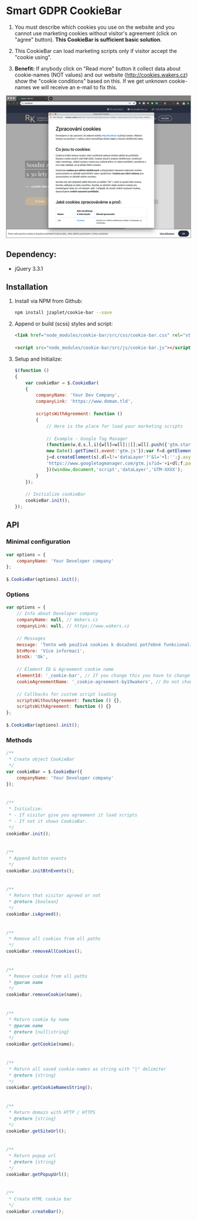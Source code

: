 # Smart GDPR CookieBar

1. You must describe which cookies you use on the website and you cannot use marketing 
cookies without visitor's agreement (click on "agree" button). **This CookieBar is sufficient basic solution**. 

2. This CookieBar can load marketing scripts only if visitor accept the "cookie using".

2. **Benefit:** If anybody click on "Read more" button it collect data about cookie-names (NOT values)
and our website (http://cookies.wakers.cz) show the "cookie conditions" based on this.
If we get unknown cookie-names we will receive an e-mail to fix this.

![CookieBar & Conditions](docs/example-v3.png)

## Dependency:
- jQuery 3.3.1

## Installation

1. Install via NPM from Github: 
    ```bash
    npm install jzaplet/cookie-bar --save
    ```

2. Append or build (scss) styles and script:
    ```html
    <link href="node_modules/cookie-bar/src/css/cookie-bar.css" rel="stylesheet">
        
    <script src="node_modules/cookie-bar/src/js/cookie-bar.js"></script>
    ```

3. Setup and Initialize:
    ```javascript
    $(function ()
    {
        var cookieBar = $.CookieBar(
        {
            companyName: 'Your Dev Company',
            companyLink: 'https://www.doman.tld',
            
            scriptsWithAgreement: function () 
            {
                // Here is the place for load your marketing scripts
                
                // Example - Google Tag Manager
                (function(w,d,s,l,i){w[l]=w[l]||[];w[l].push({'gtm.start':
                new Date().getTime(),event:'gtm.js'});var f=d.getElementsByTagName(s)[0],
                j=d.createElement(s),dl=l!='dataLayer'?'&l='+l:'';j.async=true;j.src=
                'https://www.googletagmanager.com/gtm.js?id='+i+dl;f.parentNode.insertBefore(j,f);
                })(window,document,'script','dataLayer','GTM-XXXX');
            }
        });
    
        // Initialize cookieBar
        cookieBar.init();
    });
    ```

## API

### Minimal configuration
```javascript
var options = {
    companyName: 'Your Developer company'
};

$.CookieBar(options).init();
```

### Options
```javascript
var options = {
    // Info about Developer company
    companyName: null, // Wakers.cz
    companyLink: null, // https://www.wakers.cz

    // Messages
    message: 'Tento web používá cookies k dosažení potřebné funkcionality. Jeho dalším používáním s tímto souhlasíte.',
    btnMore: 'Více informací',
    btnOk: 'Ok',

    // Element ID & Agreement cookie name
    elementId: '_cookie-bar', // If you change this you have to change CSS or SCSS
    cookieAgreementName: '_cookie-agreement-by19wakers', // Do not change prefix _cookie-agreement-*

    // Callbacks for custom script loading
    scriptsWithoutAgreement: function () {},
    scriptsWithAgreement: function () {}
};

$.CookieBar(options).init();
```

### Methods

```javascript
/**
 * Create object CookieBar 
 */
var cookieBar = $.CookieBar({
    companyName: 'Your Developer company'
});


/**
 * Initialize:
 * - If visitor give you agreement it load scripts
 * - If not it shows CookieBar.
 */
cookieBar.init();


/**
 * Append button events
 */
cookieBar.initBtnEvents();


/**
 * Return that visitor agreed or not
 * @return {boolean}
 */
cookieBar.isAgreed();


/**
 * Remove all cookies from all paths
 */
cookieBar.removeAllCookies();


/**
 * Remove cookie from all paths
 * @param name
 */
cookieBar.removeCookie(name);


/**
 * Return cookie by name
 * @param name
 * @return {null|string}
 */
cookieBar.getCookie(name);


/**
 * Return all saved cookie-names as string with "|" delimiter
 * @return {string}
 */
cookieBar.getCookieNamesString();


/**
 * Return domain with HTTP / HTTPS
 * @return {string}
 */
cookieBar.getSiteUrl();


/**
 * Return popup url
 * @return {string}
 */
cookieBar.getPopupUrl();


/**
 * Create HTML cookie bar
 */
cookieBar.createBar();
```
